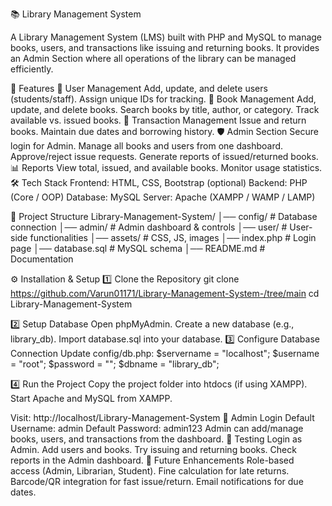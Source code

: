📚 Library Management System

A Library Management System (LMS) built with PHP and MySQL to manage books, users, and transactions like issuing and returning books.
It provides an Admin Section where all operations of the library can be managed efficiently.

🚀 Features
👤 User Management
Add, update, and delete users (students/staff).
Assign unique IDs for tracking.
📖 Book Management
Add, update, and delete books.
Search books by title, author, or category.
Track available vs. issued books.
🔄 Transaction Management
Issue and return books.
Maintain due dates and borrowing history.
🛡️ Admin Section
Secure login for Admin.
Manage all books and users from one dashboard.
Approve/reject issue requests.
Generate reports of issued/returned books.
📊 Reports
View total, issued, and available books.
Monitor usage statistics.
🛠️ Tech Stack
Frontend: HTML, CSS, Bootstrap (optional)
Backend: PHP (Core / OOP)
Database: MySQL
Server: Apache (XAMPP / WAMP / LAMP)

📂 Project Structure
Library-Management-System/
│── config/             # Database connection
│── admin/              # Admin dashboard & controls
│── user/               # User-side functionalities
│── assets/             # CSS, JS, images
│── index.php           # Login page
│── database.sql        # MySQL schema
│── README.md           # Documentation

⚙️ Installation & Setup
1️⃣ Clone the Repository
git clone https://github.com/Varun01171/Library-Management-System-/tree/main
cd Library-Management-System

2️⃣ Setup Database
Open phpMyAdmin.
Create a new database (e.g., library_db).
Import database.sql into your database.
3️⃣ Configure Database Connection
Update config/db.php:
$servername = "localhost";
$username   = "root";
$password   = "";
$dbname     = "library_db";

4️⃣ Run the Project
Copy the project folder into htdocs (if using XAMPP).
Start Apache and MySQL from XAMPP.

Visit:
http://localhost/Library-Management-System
🔑 Admin Login
Default Username: admin
Default Password: admin123
Admin can add/manage books, users, and transactions from the dashboard.
🧪 Testing
Login as Admin.
Add users and books.
Try issuing and returning books.
Check reports in the Admin dashboard.
📌 Future Enhancements
Role-based access (Admin, Librarian, Student).
Fine calculation for late returns.
Barcode/QR integration for fast issue/return.
Email notifications for due dates.
